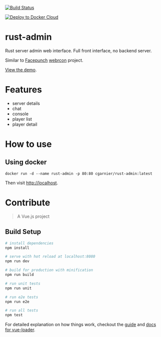 [![Build Status](https://travis-ci.com/cgarnier/rust-admin.svg?token=pcN2pNaGWdS1MEM5rxq2&branch=master)](https://travis-ci.com/cgarnier/rust-admin)

[![Deploy to Docker Cloud](https://files.cloud.docker.com/images/deploy-to-dockercloud.svg)](https://cloud.docker.com/stack/deploy/)

# rust-admin

Rust server admin web interface. Full front interface, no backend server.

Similar to [Facepunch](https://github.com/Facepunch) [webrcon](https://github.com/Facepunch/webrcon/tree/master) project.

[View the demo](http://rust-admin.s3-website-eu-west-1.amazonaws.com/).

# Features

* server details
* chat
* console
* player list
* player detail

# How to use

## Using docker

```
docker run -d --name rust-admin -p 80:80 cgarnier/rust-admin:latest
```

Then visit [http://localhost](http://localhost).

# Contribute

> A Vue.js project

## Build Setup

``` bash
# install dependencies
npm install

# serve with hot reload at localhost:8080
npm run dev

# build for production with minification
npm run build

# run unit tests
npm run unit

# run e2e tests
npm run e2e

# run all tests
npm test
```

For detailed explanation on how things work, checkout the [guide](http://vuejs-templates.github.io/webpack/) and [docs for vue-loader](http://vuejs.github.io/vue-loader).

